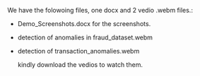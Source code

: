 We have the folowoing files, one docx and 2 vedio .webm files.:

- Demo_Screenshots.docx  for the screenshots.
- detection of anomalies in fraud_dataset.webm
- detection of transaction_anomalies.webm

  kindly download the vedios to watch them.

